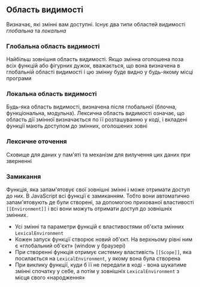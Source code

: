 ## Область видимості

Визначає, які змінні вам доступні. Існує два типи областей видимості _глобальна_ та _локальна_

### Глобальна область видимості

Найбільш зовнішня область видимості. Якщо змінна оголошена поза всіх функцій або фігурних дужок, вважається, що вона визначена в глобальній області видимості і цю змінну буде видно у будь-якому місці програми

### Локальна область видимості

Будь-яка область видимості, визначена після глобальної (блочна, функціональна, модульна). Лексична область видимості означає, що область дії змінної визначається по її розташуванню у коді, і вкладені функції мають доступом до змінних, оголошених зовні

### Лексичне оточення

Сховище для даних у пам'яті та механізм для вилучення цих даних при зверненні

### Замикання

Функція, яка запам'ятовує свої зовнішні змінні і може отримати доступ до них. В JavaScript всі функції є замиканням. Тобто вони автоматично запам'ятовують
де були створені, за допомогою прихованої властивості `[[Environment]]` і всі вони можуть отримати доступ до зовнішніх змінних.

-   Усі змінні та параметри функцій є властивостями об'єкта змінних `LexicalEnvironment`
-   Кожен запуск функції створює новий об'єкт. На верхньому рівні ним є «глобальний об'єкт» (window у браузері)
-   При створенні функція отримує системну властивість `[[Scope]]`, яка посилається на `LexicalEnvironment`, у якому вона була створена
-   При виклику функції, куди б її не передали в коді - вона шукатиме змінні спочатку у себе, а потім у зовнішніх `LexicalEnvironment` з місця свого «народження»
